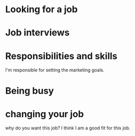 # Looking for a job
 
# Job interviews

# Responsibilities and skills
 I'm responsible for setting the marketing goals. 

# Being busy

# changing your job


why do you want this job?
I think I am a good fit for this job.
